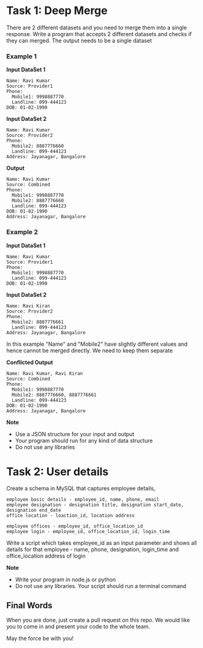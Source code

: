 # Task 1: Deep Merge
There are 2 different datasets and you need to merge them into a single response. Write a program that accepts 2 different datasets and checks if they can merged. The output needs to be a single dataset

### Example 1
**Input DataSet 1**
```
Name: Ravi Kumar
Source: Provider1
Phone: 
  Mobile1: 9998887770
  Landline: 099-444123
DOB: 01-02-1990
```

**Input DataSet 2**
```
Name: Ravi Kumar
Source: Provider2
Phone: 
  Mobile2: 8887776660
  Landline: 099-444123
Address: Jayanagar, Bangalore
```

**Output**
```
Name: Ravi Kumar
Source: Combined
Phone: 
  Mobile1: 9998887770
  Mobile2: 8887776660
  Landline: 099-444123
DOB: 01-02-1990
Address: Jayanagar, Bangalore
```

### Example 2
**Input DataSet 1**
```
Name: Ravi Kumar
Source: Provider1
Phone: 
  Mobile1: 9998887770
  Landline: 099-444123
DOB: 01-02-1990
```
**Input DataSet 2**
```
Name: Ravi Kiran
Source: Provider2
Phone: 
  Mobile2: 8887776661
  Landline: 099-444123
Address: Jayanagar, Bangalore
```
In this example "Name" and "Mobile2" have slightly different values and hence cannot be merged directly. We need to keep them separate

**Conflicted Output**
```
Name: Ravi Kumar, Ravi Kiran
Source: Combined
Phone: 
  Mobile1: 9998887770
  Mobile2: 8887776660, 8887776661
  Landline: 099-444123
DOB: 01-02-1990
Address: Jayanagar, Bangalore
```

**Note** 
- Use a JSON structure for your input and output
- Your program should run for any kind of data structure
- Do not use any libraries

# Task 2: User details
Create a schema in MySQL that captures employee details, 

```
employee basic details - employee_id, name, phone, email
employee designation - designation title, designation start_date, designation end_date
office location - loaction_id, location address

employee offices - employee_id, office_location_id
employee login - employee_id, office_location_id, login_time
```

Write a script which takes employee_id as an input parameter and shows all details for that employee - name, phone, designation, login_time and office_location address of login

**Note** 
- Write your program in node.js or python
- Do not use any libraries. Your script should run a terminal command

## Final Words

When you are done, just create a pull request on this repo. We would like you to come in and present your code to the whole team.

May the force be with you!
